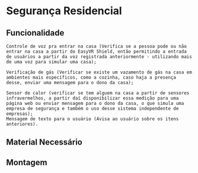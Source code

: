 # Segurança Residencial
  

## Funcionalidade

	Controle de voz pra entrar na casa (Verifica se a pessoa pode ou não entrar na casa a partir do EasyVR Shield, então permitindo a entrada de usuários a partir da voz registrada anteriormente - utilizando mais de uma voz para simular uma casa);
	
	Verificação de gás (Verificar se existe um vazamento de gás na casa em ambientes mais específicos, como a cozinha, caso haja a presença desse, enviar uma mensagem para o dono da casa);
	
	Sensor de calor (verificar se tem alguem na casa a partir de sensores infravermelhos, a partir daí disponibilizar essa medição para uma página web ou enviar mensagem para o dono da casa, o que simula uma empresa de segurança e também o uso desse sistema independente de empresas);
	Mensagem de texto para o usuário (Avisa ao usuário sobre os itens anteriores).

## Material Necessário



## Montagem
